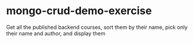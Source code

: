 # mongo-crud-demo-exercise

Get all the published backend courses,
sort them by their name,
pick only their name and author,
and display them
